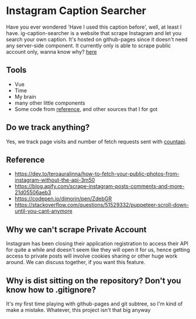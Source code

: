 # Instagram Caption Searcher
Have you ever wondered 'Have I used this caption before', well, at least I have. ig-caption-searcher is a website that scrape Instagram and let you search your own caption. It's hosted on github-pages since it doesn't need any server-side component. It currently only is able to scrape public account only, wanna know why? [here](#why-we-can't-scrape-private-account)

## Tools
- Vue
- Time
- My brain
- many other little components
- Some code from [reference](#reference), and other sources that I for got

## Do we track anything?
Yes, we track page visits and number of fetch requests sent with [countapi](https://countapi.xyz/).

## Reference
* https://dev.to/teroauralinna/how-to-fetch-your-public-photos-from-instagram-without-the-api-3m50
* https://blog.apify.com/scrape-instagram-posts-comments-and-more-21d05506aeb3
* https://codepen.io/dimorin/pen/ZdebGR
* https://stackoverflow.com/questions/51529332/puppeteer-scroll-down-until-you-cant-anymore

## Why we can't scrape Private Account
Instagram has been closing their application registration to access their API for quite a while and doesn't seem like they will open it for us, hence getting access to private posts will involve cookies sharing or other huge work around. We can discuss together, if you want this feature.

## Why is dist sitting on the repository? Don't you know how to .gitignore?
It's my first time playing with github-pages and git subtree, so I'm kind of make a mistake. Whatever, this project isn't that big anyway
